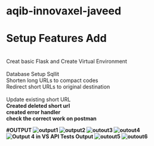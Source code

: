 # aqib-innovaxel-javeed
# Setup Features Add
<br>Creat basic Flask and Create Virtual Environment<br> 
<br> Database Setup Sqllit<br>
Shorten long URLs to compact codes
<br>Redirect short URLs to original destination<br>
<br>Update existing short URL<br>
<b>Created deleted short url<br>
<b>created error handler <br>
<b>check the correct work on postman <br>

#OUTPUT
![output1](https://github.com/user-attachments/assets/8373d988-e371-4c7d-8596-bd97fd91b3bb)
![output2](https://github.com/user-attachments/assets/f2309f9f-7466-44bd-a72f-0af68a763911)
![outout3](https://github.com/user-attachments/assets/95e55354-6ed7-4ce4-8c75-cba174bfc489)
![outout4](https://github.com/user-attachments/assets/88df166c-5c19-40a9-8d4f-3f40a3235c5c)
![Output 4 in VS   API Tests Output](https://github.com/user-attachments/assets/c7edc114-5c30-4f48-aa16-1c10b818cfd8)
![outout5](https://github.com/user-attachments/assets/dc76a9c3-bbc0-4190-882d-f3a3e1aeeb0f)
![outout6](https://github.com/user-attachments/assets/af7f0b40-8996-4f7a-9521-9714d7a3bd0c)
